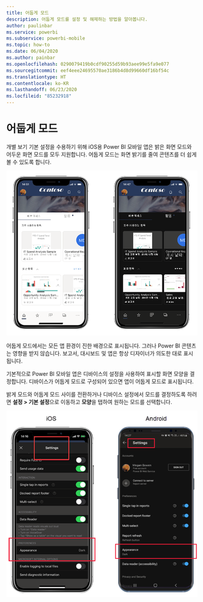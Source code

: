 ```yaml
---
title: 어둡게 모드
description: 어둡게 모드를 설정 및 해제하는 방법을 알아봅니다.
author: paulinbar
ms.service: powerbi
ms.subservice: powerbi-mobile
ms.topic: how-to
ms.date: 06/04/2020
ms.author: painbar
ms.openlocfilehash: 0290079419b0cdf90255d59b93aee99e5fa9e077
ms.sourcegitcommit: eef4eee24695570ae3186b4d8d99660df16bf54c
ms.translationtype: HT
ms.contentlocale: ko-KR
ms.lasthandoff: 06/23/2020
ms.locfileid: "85232918"
---
```

# <a name="dark-mode"></a>어둡게 모드

개별 보기 기본 설정을 수용하기 위해 iOS용 Power BI 모바일 앱은 밝은 화면 모드와 어두운 화면 모드를 모두 지원합니다. 어둡게 모드는 화면 밝기를 줄여 콘텐츠를 더 쉽게 볼 수 있도록 합니다.

![어둡게 모드 및 밝게 모드](media/mobile-apps-dark-mode/powerbi-mobile-darkmode-lightmode.png)

 어둡게 모드에서는 모든 앱 환경이 진한 배경으로 표시됩니다. 그러나 Power BI 콘텐츠는 영향을 받지 않습니다. 보고서, 대시보드 및 앱은 항상 디자이너가 의도한 대로 표시됩니다.
 
 기본적으로 Power BI 모바일 앱은 디바이스의 설정을 사용하여 표시할 화면 모양을 결정합니다. 디바이스가 어둡게 모드로 구성되어 있으면 앱이 어둡게 모드로 표시됩니다.
 
 밝게 모드와 어둡게 모드 사이를 전환하거나 디바이스 설정에서 모드를 결정하도록 하려면 **설정 > 기본 설정**으로 이동하고 **모양**을 탭하여 원하는 모드를 선택합니다.

![모양 설정](media/mobile-apps-dark-mode/powerbi-mobile-appearance-settings.png)